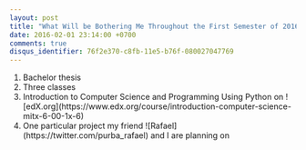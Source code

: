 ```yaml
---
layout: post
title: "What Will be Bothering Me Throughout the First Semester of 2016"
date: 2016-02-01 23:14:00 +0700
comments: true
disqus_identifier: 76f2e370-c8fb-11e5-b76f-080027047769
---
```


<ol>
    <li>Bachelor thesis</li>
    <li>Three classes</li>
    <li>Introduction to Computer Science and Programming Using Python on ![edX.org](https://www.edx.org/course/introduction-computer-science-mitx-6-00-1x-6)</li>
    <li>One particular project my friend ![Rafael](https://twitter.com/purba_rafael) and I are planning on</li>
</ol>

